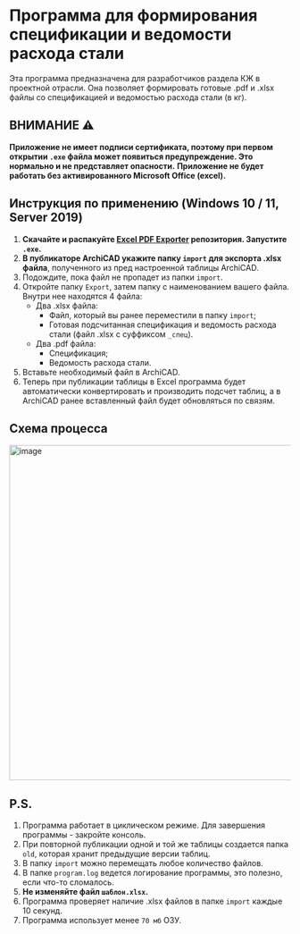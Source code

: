 # Программа для формирования спецификации и ведомости расхода стали

Эта программа предназначена для разработчиков раздела КЖ в проектной отрасли. Она позволяет формировать готовые .pdf и .xlsx файлы со спецификацией и ведомостью расхода стали (в кг).

## ВНИМАНИЕ ⚠ 
**Приложение не имеет подписи сертификата, поэтому при первом открытии `.exe` файла может появиться предупреждение. Это нормально и не представляет опасности.**
**Приложение не будет работать без активированного Microsoft Office (excel).**

## Инструкция по применению (Windows 10 / 11, Server 2019)

1. **Скачайте и распакуйте [Excel PDF Exporter](https://github.com/AniCatPro/Excel-PDF-Exporter/archive/refs/tags/Main.zip) репозитория. Запустите `.exe`.**
2. **В публикаторе ArchiCAD укажите папку `import` для экспорта .xlsx файла**, полученного из пред настроенной таблицы ArchiCAD.
3. Подождите, пока файл не пропадет из папки `import`.
4. Откройте папку `Export`, затем папку с наименованием вашего файла. Внутри нее находятся 4 файла:
    - Два .xlsx файла: 
        - Файл, который вы ранее переместили в папку `import`;
        - Готовая подсчитанная спецификация и ведомость расхода стали (файл .xlsx с суффиксом `_спец`).
    - Два .pdf файла: 
        - Спецификация;
        - Ведомость расхода стали.
5. Вставьте необходимый файл в ArchiCAD.
6. Теперь при публикации таблицы в Excel программа будет автоматически конвертировать и производить подсчет таблиц, а в ArchiCAD ранее вставленный файл будет обновляться по связям.

## Схема процесса

<img src="https://github.com/AniCatPro/work-PDF-specification/assets/24957289/ace7a17c-c64a-4cf9-8c7c-a3c549e289cb" alt="image" width="600"/>

## P.S.

1. Программа работает в циклическом режиме. Для завершения программы - закройте консоль. 
2. При повторной публикации одной и той же таблицы создается папка `old`, которая хранит предыдущие версии таблиц.
3. В папку `import` можно перемещать любое количество файлов.
4. В папке `program.log` ведется логирование программы, это полезно, если что-то сломалось.
5. **Не изменяйте файл `шаблон.xlsx`.**
6. Программа проверяет наличие .xlsx файлов в папке `import` каждые 10 секунд.
7. Программа использует менее `70 мб` ОЗУ.

